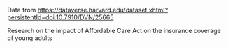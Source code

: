 Data from https://dataverse.harvard.edu/dataset.xhtml?persistentId=doi:10.7910/DVN/25665

Research on the impact of Affordable Care Act on the insurance coverage of young adults
